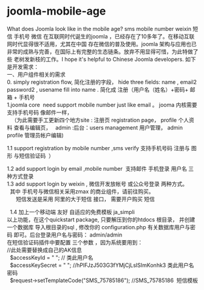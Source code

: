 # joomla-mobile-age
What does Joomla look like in the mobile age? sms  mobile number weixin  短信 手机号 微信
在互联网时代诞生的joomla ，已经存在了10多年了。在移动互联网时代显得很不适用，尤其在中国 存在微信的普及使用。joomla 架构与应用也已非常的成熟与完善，在国际上有完整的生态链条。放弃不用显得可惜，为此特做了些 老树发新枝的工作。I hope it's helpful to Chinese Joomla developers.
如下是开发需求：
<br>
一、用户组件相关的需求
<br>
0. simply registration flow, 简化注册的字段， hide three fields: name , email2  password2 , usename fill into  name .
    简化成 注册（用户名（姓名）+密码+ 邮箱  + 手机号 <br>
1.joomla core  need support mobile number just like email 。 jooma 内核需要支持手机号码 像邮件一样，<br>
    （为此需要手工更新四个地方site : 注册页 registration page， profile 个人资料 查看与编辑页，   admin :后台：users management 用户管理， admin profile  管理员帐户编辑)<br>
    
  1.1  support registration by mobile number ,sms verify 支持手机号码 注册与 图形 与短信验证码  ）<br>
  
  1.2  add support login  by email  ,mobile number  支持邮件 手机登录 用户名 三种方式登录<br>
  1.3 add support login by weixin  , 微信开发放帐号 或公众号登录 两种方式。<br>
       其中 手机号与微信相关采用zmax 的商业组件，请前往购买。<br>
       短信发送是采用 阿里的大于短信 接口， 需要开户购买 短信<br>
       
   1.4 加上一个移动端 友好 自适应的免费模板 ja_simpli<br>
以上功能，在这个quickstart package, 只要解压到你的htdocs 根目录， 并创建一个数据库 导入根目录的sql , 修改你的 configuration.php 有关数据库用户与密码 即可。后台登录用户名与密码： admin/admin<br>
在短信验证码插件中要配置 三个参数 ，因为系统要用到： <br>
 //此处需要替换成自己的AK信息 <br>
    $accessKeyId = " "; // 类此用户名<br>
   $accessKeySecret = " "; //hPlFJzJ503G3fYMjCjLsISImKonhk3 类此用户名密码<br>
   $request->setTemplateCode("SMS_75785186");  //SMS_75785186  短信模板<br>
   
